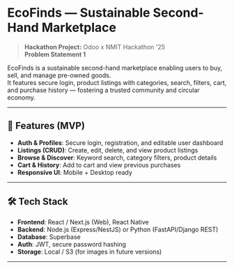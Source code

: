 # EcoFinds — Sustainable Second-Hand Marketplace

> **Hackathon Project:** Odoo x NMIT Hackathon '25  
> **Problem Statement 1**  

EcoFinds is a sustainable second-hand marketplace enabling users to buy, sell, and manage pre-owned goods.  
It features secure login, product listings with categories, search, filters, cart, and purchase history — fostering a trusted community and circular economy.

---

## 🚀 Features (MVP)
- **Auth & Profiles**: Secure login, registration, and editable user dashboard  
- **Listings (CRUD)**: Create, edit, delete, and view product listings  
- **Browse & Discover**: Keyword search, category filters, product details  
- **Cart & History**: Add to cart and view previous purchases  
- **Responsive UI**: Mobile + Desktop ready  

---

## 🛠️ Tech Stack
- **Frontend**: React / Next.js (Web), React Native   
- **Backend**: Node.js (Express/NestJS) or Python (FastAPI/Django REST)  
- **Database**: Superbase  
- **Auth**: JWT, secure password hashing  
- **Storage**: Local / S3 (for images in future versions)  

---

